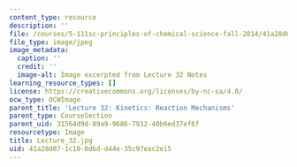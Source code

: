 ```yaml
---
content_type: resource
description: ''
file: /courses/5-111sc-principles-of-chemical-science-fall-2014/41a28d071c100dbdd44e35c97eac2e15_Lecture_32.jpg
file_type: image/jpeg
image_metadata:
  caption: ''
  credit: ''
  image-alt: Image excerpted from Lecture 32 Notes
learning_resource_types: []
license: https://creativecommons.org/licenses/by-nc-sa/4.0/
ocw_type: OCWImage
parent_title: 'Lecture 32: Kinetics: Reaction Mechanisms'
parent_type: CourseSection
parent_uid: 31564d9d-89a9-9686-7912-40b6ed37ef6f
resourcetype: Image
title: Lecture_32.jpg
uid: 41a28d07-1c10-0dbd-d44e-35c97eac2e15
---
```

